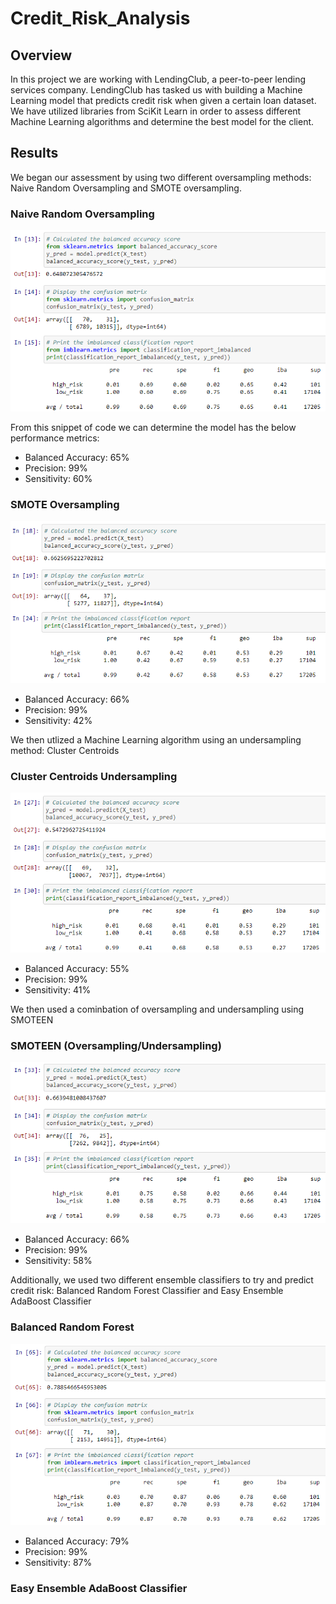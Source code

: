 # Credit_Risk_Analysis

## Overview

In this project we are working with LendingClub, a peer-to-peer lending services company. LendingClub has tasked us with building a Machine Learning model that predicts credit risk when given a certain loan dataset. We have utilized libraries from SciKit Learn in order to assess different Machine Learning algorithms and determine the best model for the client. 

## Results

We began our assessment by using two different oversampling methods: Naive Random Oversampling and SMOTE oversampling.

### Naive Random Oversampling

![](https://github.com/christianhargett/Credit_Risk_Analysis/blob/main/NaiveRandomOversamplingResults.png)

From this snippet of code we can determine the model has the below performance metrics:
- Balanced Accuracy: 65%
- Precision: 99%
- Sensitivity: 60%

### SMOTE Oversampling

![](https://github.com/christianhargett/Credit_Risk_Analysis/blob/main/SMOTEOversamplingResults.png)

- Balanced Accuracy: 66%
- Precision: 99%
- Sensitivity: 42%

We then utlized a Machine Learning algorithm using an undersampling method: Cluster Centroids

### Cluster Centroids Undersampling

![](https://github.com/christianhargett/Credit_Risk_Analysis/blob/main/ClusterCentroidsResults.png)

- Balanced Accuracy: 55%
- Precision: 99%
- Sensitivity: 41%

We then used a cominbation of oversampling and undersampling using SMOTEEN

### SMOTEEN (Oversampling/Undersampling)

![](https://github.com/christianhargett/Credit_Risk_Analysis/blob/main/SMOTEENResults.png)

- Balanced Accuracy: 66%
- Precision: 99%
- Sensitivity: 58%

Additionally, we used two different ensemble classifiers to try and predict credit risk: Balanced Random Forest Classifier and Easy Ensemble AdaBoost Classifier

### Balanced Random Forest

![](https://github.com/christianhargett/Credit_Risk_Analysis/blob/main/RandomForestResults.png)

- Balanced Accuracy: 79%
- Precision: 99%
- Sensitivity: 87%

### Easy Ensemble AdaBoost Classifier
